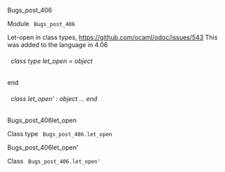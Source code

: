 Bugs_post_406

 Module `` Bugs_post_406`` 


Let-open in class types, https://github.com/ocaml/odoc/issues/543 This was added to the language in 4.06

<a id="class-type-let_open"></a>
###### &nbsp; class type  let_open = object
end



<a id="class-let_open'"></a>
###### &nbsp; class  let_open' : object ... end


Bugs_post_406let_open

 Class type `` Bugs_post_406.let_open`` 

Bugs_post_406let_open'

 Class `` Bugs_post_406.let_open'`` 
